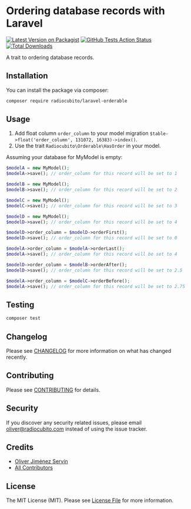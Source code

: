 # Ordering database records with Laravel

[![Latest Version on Packagist](https://img.shields.io/packagist/v/radiocubito/laravel-orderable.svg?style=flat-square)](https://packagist.org/packages/radiocubito/laravel-orderable)
[![GitHub Tests Action Status](https://img.shields.io/github/workflow/status/radiocubito/laravel-orderable/Tests?label=tests)](https://github.com/radiocubito/laravel-orderable/actions?query=workflow%3ATests+branch%3Amaster)
[![Total Downloads](https://img.shields.io/packagist/dt/radiocubito/laravel-orderable.svg?style=flat-square)](https://packagist.org/packages/radiocubito/laravel-orderable)


A trait to ordering database records.

## Installation

You can install the package via composer:

```bash
composer require radiocubito/laravel-orderable
```

## Usage

1. Add float column `order_column` to your model migration `$table->float('order_column', 131072, 16383)->index()`.
2. Use the trait `Radiocubito\Orderable\HasOrder` in your model.

Assuming your database for MyModel is empty:

``` php
$modelA = new MyModel();
$modelA->save(); // order_column for this record will be set to 1

$modelB = new MyModel();
$modelB->save(); // order_column for this record will be set to 2

$modelC = new MyModel();
$modelC->save(); // order_column for this record will be set to 3

$modelD = new MyModel();
$modelD->save(); // order_column for this record will be set to 4

$modelD->order_column = $modelD->orderFirst();
$modelD->save(); // order_column for this record will be set to 0

$modelA->order_column = $modelA->orderLast();
$modelA->save(); // order_column for this record will be set to 4

$modelD->order_column = $modelB->orderAfter();
$modelD->save(); // order_column for this record will be set to 2.5

$modelA->order_column = $modelC->orderBefore();
$modelA->save(); // order_column for this record will be set to 2.75
```

## Testing

``` bash
composer test
```

## Changelog

Please see [CHANGELOG](CHANGELOG.md) for more information on what has changed recently.

## Contributing

Please see [CONTRIBUTING](CONTRIBUTING.md) for details.

## Security

If you discover any security related issues, please email oliver@radiocubito.com instead of using the issue tracker.

## Credits

- [Oliver Jiménez Servín](https://github.com/oliverds)
- [All Contributors](../../contributors)

## License

The MIT License (MIT). Please see [License File](LICENSE.md) for more information.

